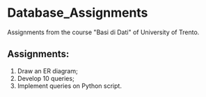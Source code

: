 # Database_Assignments
Assignments from the course "Basi di Dati" of University of Trento.

## Assignments:
1. Draw an ER diagram;
2. Develop 10 queries;
3. Implement queries on Python script.


